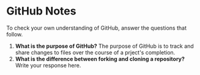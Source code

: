 # GitHub Notes

To check your own understanding of GitHub, answer the questions that follow.

1. **What is the purpose of GitHub?** The purpose of GitHub is to track and share changes to files over the course of a prject's completion.
1. **What is the difference between forking and cloning a repository?** Write your response here.